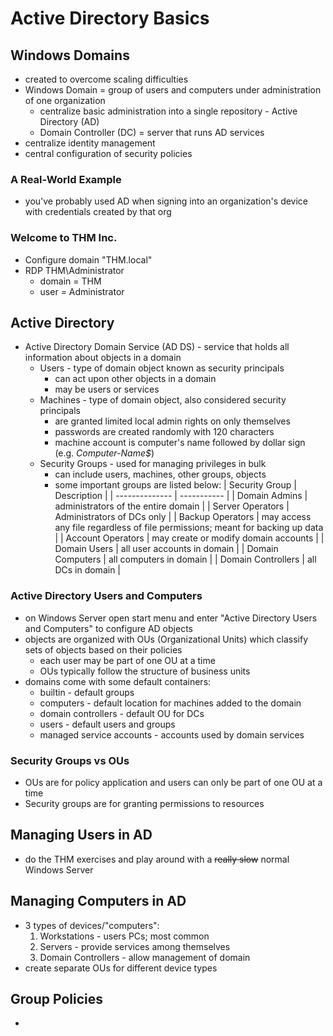 # Active Directory Basics

## Windows Domains

- created to overcome scaling difficulties
- Windows Domain = group of users and computers under administration of one organization
	- centralize basic administration into a single repository - Active Directory (AD)
	- Domain Controller (DC) = server that runs AD services
- centralize identity management
- central configuration of security policies

### A Real-World Example

- you've probably used AD when signing into an organization's device with credentials created by that org

### Welcome to THM Inc.

- Configure domain "THM.local"
- RDP THM\Administrator
	- domain = THM
	- user = Administrator

## Active Directory

- Active Directory Domain Service (AD DS) - service that holds all information about objects in a domain
	- Users - type of domain object known as security principals
		- can act upon other objects in a domain
		- may be users or services
	- Machines - type of domain object, also considered security principals
		- are granted limited local admin rights on only themselves
		- passwords are created randomly with 120 characters
		- machine account is computer's name followed by dollar sign (e.g. *Computer-Name$*)
	- Security Groups - used for managing privileges in bulk
		- can include users, machines, other groups, objects
		- some important groups are listed below:
| Security Group | Description |
| -------------- | ----------- |
| Domain Admins | administrators of the entire domain |
| Server Operators | Administrators of DCs only |
| Backup Operators | may access any file regardless of file permissions; meant for backing up data |
| Account Operators | may create or modify domain accounts |
| Domain Users | all user accounts in domain |
| Domain Computers | all computers in domain |
| Domain Controllers | all DCs in domain |

### Active Directory Users and Computers

- on Windows Server open start menu and enter "Active Directory Users and Computers" to configure AD objects 
- objects are organized with OUs (Organizational Units) which classify sets of objects based on their policies
	- each user may be part of one OU at a time
	- OUs typically follow the structure of business units
- domains come with some default containers:
	- builtin - default groups
	- computers - default location for machines added to the domain
	- domain controllers - default OU for DCs
	- users - default users and groups
	- managed service accounts - accounts used by domain services

### Security Groups vs OUs

- OUs are for policy application and users can only be part of one OU at a time
- Security groups are for granting permissions to resources

## Managing Users in AD

- do the THM exercises and play around with a ~~really slow~~ normal Windows Server

## Managing Computers in AD

- 3 types of devices/"computers":
	1. Workstations - users PCs; most common
	2. Servers - provide services among themselves
	3. Domain Controllers - allow management of domain
- create separate OUs for different device types

## Group Policies

- 

